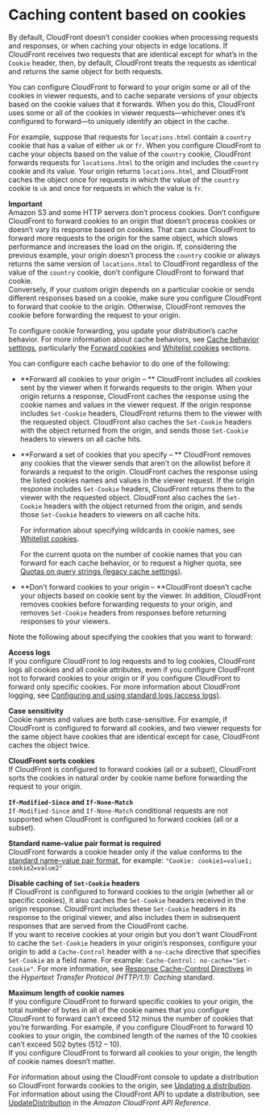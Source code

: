 # Caching content based on cookies<a name="Cookies"></a>

By default, CloudFront doesn’t consider cookies when processing requests and responses, or when caching your objects in edge locations\. If CloudFront receives two requests that are identical except for what’s in the `Cookie` header, then, by default, CloudFront treats the requests as identical and returns the same object for both requests\.

You can configure CloudFront to forward to your origin some or all of the cookies in viewer requests, and to cache separate versions of your objects based on the cookie values that it forwards\. When you do this, CloudFront uses some or all of the cookies in viewer requests—whichever ones it’s configured to forward—to uniquely identify an object in the cache\.

For example, suppose that requests for `locations.html` contain a `country` cookie that has a value of either `uk` or `fr`\. When you configure CloudFront to cache your objects based on the value of the `country` cookie, CloudFront forwards requests for `locations.html` to the origin and includes the `country` cookie and its value\. Your origin returns `locations.html`, and CloudFront caches the object once for requests in which the value of the `country` cookie is `uk` and once for requests in which the value is `fr`\.

**Important**  
Amazon S3 and some HTTP servers don’t process cookies\. Don’t configure CloudFront to forward cookies to an origin that doesn’t process cookies or doesn’t vary its response based on cookies\. That can cause CloudFront to forward more requests to the origin for the same object, which slows performance and increases the load on the origin\. If, considering the previous example, your origin doesn’t process the `country` cookie or always returns the same version of `locations.html` to CloudFront regardless of the value of the `country` cookie, don’t configure CloudFront to forward that cookie\.  
Conversely, if your custom origin depends on a particular cookie or sends different responses based on a cookie, make sure you configure CloudFront to forward that cookie to the origin\. Otherwise, CloudFront removes the cookie before forwarding the request to your origin\.

To configure cookie forwarding, you update your distribution’s cache behavior\. For more information about cache behaviors, see [Cache behavior settings](distribution-web-values-specify.md#DownloadDistValuesCacheBehavior), particularly the [Forward cookies](distribution-web-values-specify.md#DownloadDistValuesForwardCookies) and [Whitelist cookies](distribution-web-values-specify.md#DownloadDistValuesWhitelistCookies) sections\.

You can configure each cache behavior to do one of the following:
+ **Forward all cookies to your origin – ** CloudFront includes all cookies sent by the viewer when it forwards requests to the origin\. When your origin returns a response, CloudFront caches the response using the cookie names and values in the viewer request\. If the origin response includes `Set-Cookie` headers, CloudFront returns them to the viewer with the requested object\. CloudFront also caches the `Set-Cookie` headers with the object returned from the origin, and sends those `Set-Cookie` headers to viewers on all cache hits\.
+ **Forward a set of cookies that you specify – ** CloudFront removes any cookies that the viewer sends that aren’t on the allowlist before it forwards a request to the origin\. CloudFront caches the response using the listed cookies names and values in the viewer request\. If the origin response includes `Set-Cookie` headers, CloudFront returns them to the viewer with the requested object\. CloudFront also caches the `Set-Cookie` headers with the object returned from the origin, and sends those `Set-Cookie` headers to viewers on all cache hits\.

  For information about specifying wildcards in cookie names, see [Whitelist cookies](distribution-web-values-specify.md#DownloadDistValuesWhitelistCookies)\.

  For the current quota on the number of cookie names that you can forward for each cache behavior, or to request a higher quota, see [Quotas on query strings \(legacy cache settings\)](cloudfront-limits.md#limits-whitelisted-query-strings)\.
+ **Don’t forward cookies to your origin – **CloudFront doesn’t cache your objects based on cookie sent by the viewer\. In addition, CloudFront removes cookies before forwarding requests to your origin, and removes `Set-Cookie` headers from responses before returning responses to your viewers\.

Note the following about specifying the cookies that you want to forward:

**Access logs**  
If you configure CloudFront to log requests and to log cookies, CloudFront logs all cookies and all cookie attributes, even if you configure CloudFront not to forward cookies to your origin or if you configure CloudFront to forward only specific cookies\. For more information about CloudFront logging, see [Configuring and using standard logs \(access logs\)](AccessLogs.md)\.

**Case sensitivity**  
Cookie names and values are both case\-sensitive\. For example, if CloudFront is configured to forward all cookies, and two viewer requests for the same object have cookies that are identical except for case, CloudFront caches the object twice\.

**CloudFront sorts cookies**  
If CloudFront is configured to forward cookies \(all or a subset\), CloudFront sorts the cookies in natural order by cookie name before forwarding the request to your origin\.

**`If-Modified-Since` and `If-None-Match`**  
`If-Modified-Since` and `If-None-Match` conditional requests are not supported when CloudFront is configured to forward cookies \(all or a subset\)\.

**Standard name–value pair format is required**  
CloudFront forwards a cookie header only if the value conforms to the [standard name–value pair format](https://tools.ietf.org/html/rfc6265#section-4.1.1), for example: `"Cookie: cookie1=value1; cookie2=value2"`

**Disable caching of `Set-Cookie` headers**  
If CloudFront is configured to forward cookies to the origin \(whether all or specific cookies\), it also caches the `Set-Cookie` headers received in the origin response\. CloudFront includes these `Set-Cookie` headers in its response to the original viewer, and also includes them in subsequent responses that are served from the CloudFront cache\.  
If you want to receive cookies at your origin but you don’t want CloudFront to cache the `Set-Cookie` headers in your origin’s responses, configure your origin to add a `Cache-Control` header with a `no-cache` directive that specifies `Set-Cookie` as a field name\. For example: `Cache-Control: no-cache="Set-Cookie"`\. For more information, see [Response Cache\-Control Directives](https://tools.ietf.org/html/rfc7234#section-5.2.2) in the *Hypertext Transfer Protocol \(HTTP/1\.1\): Caching* standard\.

**Maximum length of cookie names**  
If you configure CloudFront to forward specific cookies to your origin, the total number of bytes in all of the cookie names that you configure CloudFront to forward can’t exceed 512 minus the number of cookies that you’re forwarding\. For example, if you configure CloudFront to forward 10 cookies to your origin, the combined length of the names of the 10 cookies can’t exceed 502 bytes \(512 – 10\)\.  
If you configure CloudFront to forward all cookies to your origin, the length of cookie names doesn’t matter\.

For information about using the CloudFront console to update a distribution so CloudFront forwards cookies to the origin, see [Updating a distribution](HowToUpdateDistribution.md)\. For information about using the CloudFront API to update a distribution, see [UpdateDistribution](https://docs.aws.amazon.com/cloudfront/latest/APIReference/API_UpdateDistribution.html) in the *Amazon CloudFront API Reference*\.